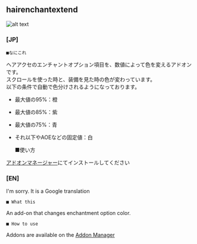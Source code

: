 hairenchantextend
--
![alt text](http://i.imgur.com/wPZyRQp.png "jp Screenshot")

### [JP]

	■なにこれ

ヘアアクセのエンチャントオプション項目を、数値によって色を変えるアドオンです。  
スクロールを使った時と、装備を見た時の色が変わっています。  
以下の条件で自動で色分けされるようになっております。  
* 最大値の95%：橙
* 最大値の85%：紫
* 最大値の75%：青
* それ以下やAOEなどの固定値：白

	■使い方

[アドオンマネージャー](https://github.com/Excrulon/Tree-of-Savior-Addon-Manager)にてインストールしてください


### [EN]

I'm sorry. It is a Google translation

	■ What this

An add-on that changes enchantment option color.  

	■ How to use

Addons are available on the [Addon Manager](https://github.com/Excrulon/Tree-of-Savior-Addon-Manager)

